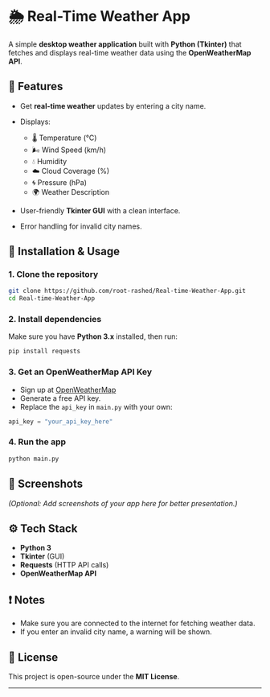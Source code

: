 # 🌦️ Real-Time Weather App

A simple **desktop weather application** built with **Python (Tkinter)** that fetches and displays real-time weather data using the **OpenWeatherMap API**.

## 📌 Features

* Get **real-time weather** updates by entering a city name.
* Displays:

  * 🌡️ Temperature (°C)
  * 🌬️ Wind Speed (km/h)
  * 💧 Humidity
  * ☁️ Cloud Coverage (%)
  * 🌀 Pressure (hPa)
  * 🌍 Weather Description
* User-friendly **Tkinter GUI** with a clean interface.
* Error handling for invalid city names.

## 🚀 Installation & Usage

### 1. Clone the repository

```bash
git clone https://github.com/root-rashed/Real-time-Weather-App.git
cd Real-time-Weather-App
```

### 2. Install dependencies

Make sure you have **Python 3.x** installed, then run:

```bash
pip install requests
```

### 3. Get an OpenWeatherMap API Key

* Sign up at [OpenWeatherMap](https://openweathermap.org/)
* Generate a free API key.
* Replace the `api_key` in `main.py` with your own:

```python
api_key = "your_api_key_here"
```

### 4. Run the app

```bash
python main.py
```

## 📸 Screenshots

*(Optional: Add screenshots of your app here for better presentation.)*

## ⚙️ Tech Stack

* **Python 3**
* **Tkinter** (GUI)
* **Requests** (HTTP API calls)
* **OpenWeatherMap API**

## ❗ Notes

* Make sure you are connected to the internet for fetching weather data.
* If you enter an invalid city name, a warning will be shown.

## 📝 License

This project is open-source under the **MIT License**.

---
